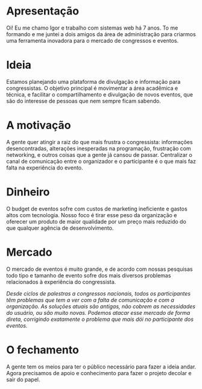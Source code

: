 # Apresentação
Oi! Eu me chamo Igor e trabalho com sistemas web há 7 anos. To me formando e me juntei a dois amigos da área de administração para criarmos uma ferramenta inovadora para o mercado de congressos e eventos.


# Ideia
Estamos planejando uma plataforma de divulgação e informação para congressistas. O objetivo principal é movimentar a área acadêmica e técnica, e facilitar o compartilhamento e divulgação de novos eventos, que são do interesse de pessoas que nem sempre ficam sabendo.


# A motivação
A gente quer atingir a raiz do que mais frustra o congressista: informações desencontradas, alterações inesperadas na programação, frustração com networking, e outros coisas que a gente já cansou de passar.
Centralizar o canal de comunicação entre o organizador e o participante é o que mais faz falta na experiência do evento.


# Dinheiro
O budget de eventos sofre com custos de marketing ineficiente e gastos altos com tecnologia. Nosso foco é tirar esse peso da organização e oferecer um produto de maior qualidade por um preço mais reduzido do que qualquer agência de desenvolvimento.


# Mercado
O mercado de eventos é muito grande, e de acordo com nossas pesquisas todo tipo e tamanho de evento sofre dos mais diversos problemas relacionados à experiência do congressista.

*Desde ciclos de palestras a congressos nacionais, todos os participantes têm problemas que tem a ver com a falta de comunicação e com a organização. As soluções atuais são antigas, não cobrem as necessidades do usuário, ou são muito novas.*
*Podemos atacar esse mercado de forma direta, corrigindo exatamente o problema que mais dói no participante dos eventos.*


# O fechamento
A gente tem os meios para ter o público necessário para fazer a ideia andar. Agora precisamos de apoio e conhecimento para fazer o projeto decolar e sair do papel.
